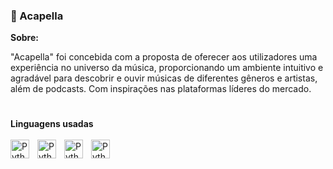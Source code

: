 <h3>🎵 Acapella</h3>

<b>Sobre: </b>

"Acapella" foi concebida com a proposta de oferecer aos utilizadores uma experiência no universo da música, proporcionando um ambiente intuitivo e agradável para descobrir e ouvir  músicas de diferentes gêneros e artistas, além de podcasts. Com inspirações nas plataformas líderes do mercado.

#
<b>Linguagens usadas</b>
<br>
<br>
<img align="left" alt="Python" width="30px" style="padding-right:10px;" src="https://cdn.jsdelivr.net/gh/devicons/devicon/icons/html5/html5-plain.svg"/>
<img align="left" alt="Python" width="30px" style="padding-right:10px;" src="https://cdn.jsdelivr.net/gh/devicons/devicon/icons/css3/css3-plain.svg"/>
<img align="left" alt="Python" width="30px" style="padding-right:10px;" src="https://cdn.jsdelivr.net/gh/devicons/devicon/icons/javascript/javascript-plain.svg"/>
<img align="left" alt="Python" width="30px" style="padding-right:10px;" src="https://cdn.jsdelivr.net/gh/devicons/devicon/icons/php/php-plain.svg"/>
